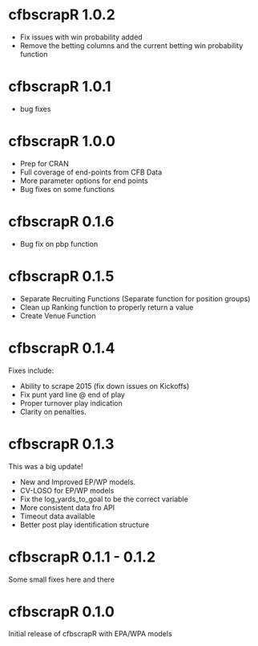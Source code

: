 # cfbscrapR 1.0.2
- Fix issues with win probability added
- Remove the betting columns and the current betting win probability function
# cfbscrapR 1.0.1
- bug fixes
# cfbscrapR 1.0.0

- Prep for CRAN  
- Full coverage of end-points from CFB Data  
- More parameter options for end points  
- Bug fixes on some functions  

# cfbscrapR 0.1.6

- Bug fix on pbp function  

# cfbscrapR 0.1.5

- Separate Recruiting Functions (Separate function for position groups)  
- Clean up Ranking function to properly return a value  
- Create Venue Function  

# cfbscrapR 0.1.4

Fixes include: 

- Ability to scrape 2015 (fix down issues on Kickoffs)
- Fix punt yard line @ end of play
- Proper turnover play indication
- Clarity on penalties. 

# cfbscrapR 0.1.3

This was a big update!

- New and Improved EP/WP models. 
- CV-LOSO for EP/WP models
- Fix the log_yards_to_goal to be the correct variable
- More consistent data fro API
- Timeout data available
- Better post play identification structure

# cfbscrapR 0.1.1 - 0.1.2

Some small fixes here and there

# cfbscrapR 0.1.0

Initial release of cfbscrapR with EPA/WPA models